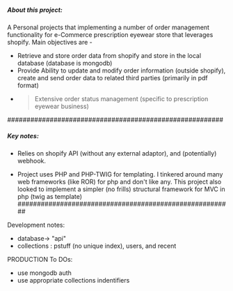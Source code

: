 ##### About this project: 
A Personal projects that implementing a number of order management functionality for e-Commerce prescription eyewear store that leverages shopify. Main objectives are - 
  -  Retrieve and store order data from shopify and store in the local database (database is mongodb)
  -  Provide Ability to update and modify order information (outside shopify), create and send order data to related third parties (primarily in pdf format)  
  - >Extensive order status management (specific to prescription eyewear business)

########################################################
#####  Key notes: 
- Relies on shopify API (without any external adaptor), and (potentially) webhook.

- Project uses PHP and PHP-TWIG for templating. I tinkered around many web frameworks (like ROR) for php and don't like any. This project
also looked to implement a simpler (no frills) structural framework for MVC in php (twig as template)
########################################################

Development notes:
  - database-> "api"
  - collections : pstuff (no unique index), users, and recent 

PRODUCTION To DOs:
  - use mongodb auth 
  - use appropriate collections indentifiers 
